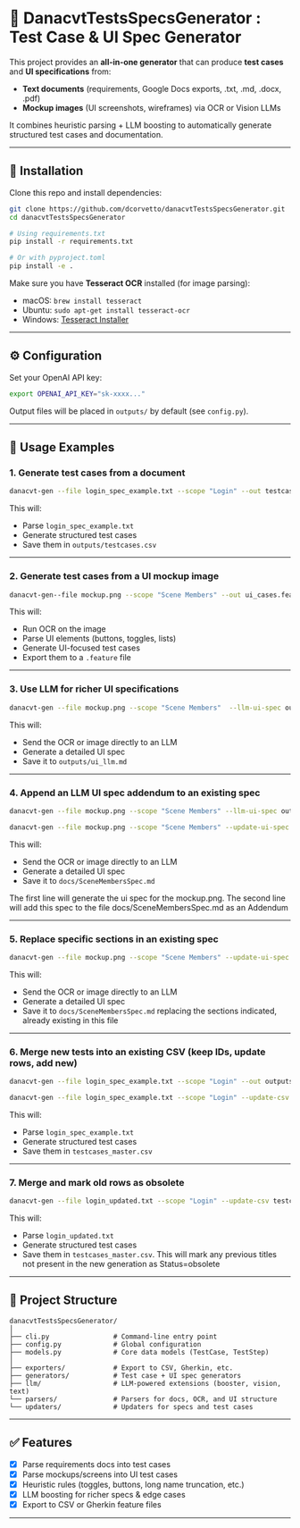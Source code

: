 # 🧪 DanacvtTestsSpecsGenerator : Test Case & UI Spec Generator

This project provides an **all-in-one generator** that can produce **test cases** and **UI specifications** from:
- **Text documents** (requirements, Google Docs exports, .txt, .md, .docx, .pdf)
- **Mockup images** (UI screenshots, wireframes) via OCR or Vision LLMs

It combines heuristic parsing + LLM boosting to automatically generate structured test cases and documentation.

---

## 🚀 Installation

Clone this repo and install dependencies:

```bash
git clone https://github.com/dcorvetto/danacvtTestsSpecsGenerator.git
cd danacvtTestsSpecsGenerator

# Using requirements.txt
pip install -r requirements.txt

# Or with pyproject.toml
pip install -e .
```

Make sure you have **Tesseract OCR** installed (for image parsing):

- macOS: `brew install tesseract`
- Ubuntu: `sudo apt-get install tesseract-ocr`
- Windows: [Tesseract Installer](https://github.com/UB-Mannheim/tesseract/wiki)

---

## ⚙️ Configuration

Set your OpenAI API key:

```bash
export OPENAI_API_KEY="sk-xxxx..."
```

Output files will be placed in `outputs/` by default (see `config.py`).

---

## 📄 Usage Examples

### 1. Generate test cases from a document
```bash
danacvt-gen --file login_spec_example.txt --scope "Login" --out testcases.csv
```
This will:
- Parse `login_spec_example.txt`
- Generate structured test cases
- Save them in `outputs/testcases.csv`

---

### 2. Generate test cases from a UI mockup image
```bash
danacvt-gen--file mockup.png --scope "Scene Members" --out ui_cases.feature
```
This will:
- Run OCR on the image
- Parse UI elements (buttons, toggles, lists)
- Generate UI-focused test cases
- Export them to a `.feature` file

---

### 3. Use LLM for richer UI specifications
```bash
danacvt-gen --file mockup.png --scope "Scene Members"  --llm-ui-spec outputs/ui_llm.md --llm-model gpt-4o-mini --use-llm
```
This will:
- Send the OCR or image directly to an LLM
- Generate a detailed UI spec
- Save it to `outputs/ui_llm.md`

---

### 4. Append an LLM UI spec addendum to an existing spec
```bash
danacvt-gen --file mockup.png --scope "Scene Members" --llm-ui-spec outputs/ui_llm.md --llm-model gpt-4o-mini --use-llm
```
```bash
danacvt-gen --file mockup.png --scope "Scene Members" --update-ui-spec docs/SceneMembersSpec.md --llm-ui-spec outputs/ui_llm.md --use-llm
```
This will:
- Send the OCR or image directly to an LLM
- Generate a detailed UI spec
- Save it to `docs/SceneMembersSpec.md`

The first line will generate the ui spec for the mockup.png. The second line will add this spec to the file docs/SceneMembersSpec.md as an Addendum 

---

### 5. Replace specific sections in an existing spec
```bash
danacvt-gen --file mockup.png --scope "Scene Members" --update-ui-spec docs/SceneMembersSpec.md  --llm-ui-spec outputs/ui_llm.md --replace-sections "Interaction Flows, Accessibility (a11y)" --use-llm
```
This will:
- Send the OCR or image directly to an LLM
- Generate a detailed UI spec
- Save it to `docs/SceneMembersSpec.md` replacing the sections indicated, already existing in this file

---

### 6. Merge new tests into an existing CSV (keep IDs, update rows, add new)
```bash
danacvt-gen --file login_spec_example.txt --scope "Login" --out outputs/login_cases.csv
```
```bash
danacvt-gen --file login_spec_example.txt --scope "Login" --update-csv testcases_master.csv
```
This will:
- Parse `login_spec_example.txt`
- Generate structured test cases
- Save them in `testcases_master.csv`

---

### 7. Merge and mark old rows as obsolete
```bash
danacvt-gen --file login_updated.txt --scope "Login" --update-csv testcases_master.csv --prune
```
This will:
- Parse `login_updated.txt`
- Generate structured test cases
- Save them in `testcases_master.csv`. This will mark any previous titles not present in the new generation as Status=obsolete

---


## 📂 Project Structure

```
danacvtTestsSpecsGenerator/
│
├── cli.py                # Command-line entry point
├── config.py             # Global configuration
├── models.py             # Core data models (TestCase, TestStep)
│
├── exporters/            # Export to CSV, Gherkin, etc.
├── generators/           # Test case + UI spec generators
├── llm/                  # LLM-powered extensions (booster, vision, text)
└── parsers/              # Parsers for docs, OCR, and UI structure
└── updaters/             # Updaters for specs and test cases
```

---

## ✅ Features
- [x] Parse requirements docs into test cases  
- [x] Parse mockups/screens into UI test cases  
- [x] Heuristic rules (toggles, buttons, long name truncation, etc.)  
- [x] LLM boosting for richer specs & edge cases  
- [x] Export to CSV or Gherkin feature files  

---